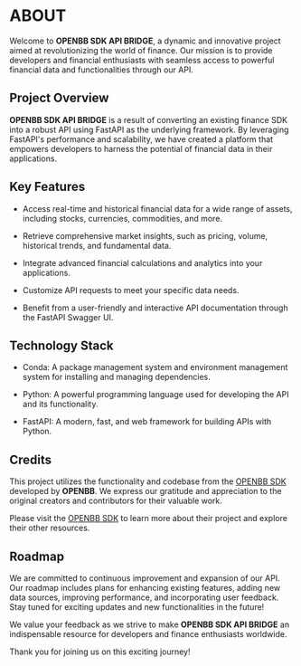 # ABOUT

Welcome to **OPENBB SDK API BRIDGE**, a dynamic and innovative project aimed at revolutionizing the world of finance. Our mission is to provide developers and financial enthusiasts with seamless access to powerful financial data and functionalities through our API.

## Project Overview

**OPENBB SDK API BRIDGE** is a result of converting an existing finance SDK into a robust API using FastAPI as the underlying framework. By leveraging FastAPI's performance and scalability, we have created a platform that empowers developers to harness the potential of financial data in their applications.

## Key Features

- Access real-time and historical financial data for a wide range of assets, including stocks, currencies, commodities, and more.

- Retrieve comprehensive market insights, such as pricing, volume, historical trends, and fundamental data.

- Integrate advanced financial calculations and analytics into your applications.

- Customize API requests to meet your specific data needs.

- Benefit from a user-friendly and interactive API documentation through the FastAPI Swagger UI.

## Technology Stack

- Conda: A package management system and environment management system for installing and managing dependencies.

- Python: A powerful programming language used for developing the API and its functionality.

- FastAPI: A modern, fast, and web framework for building APIs with Python.

## Credits

This project utilizes the functionality and codebase from the [OPENBB SDK](https://my.openbb.co/app/sdk) developed by **OPENBB**. We express our gratitude and appreciation to the original creators and contributors for their valuable work.

Please visit the [OPENBB SDK](https://my.openbb.co/app/sdk) to learn more about their project and explore their other resources.

## Roadmap

We are committed to continuous improvement and expansion of our API. Our roadmap includes plans for enhancing existing features, adding new data sources, improving performance, and incorporating user feedback. Stay tuned for exciting updates and new functionalities in the future!

We value your feedback as we strive to make **OPENBB SDK API BRIDGE** an indispensable resource for developers and finance enthusiasts worldwide.

Thank you for joining us on this exciting journey!
